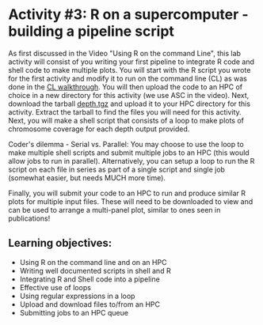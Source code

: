 # Activity #3: R on a supercomputer - building a pipeline script

As first discussed in the Video "Using R on the command Line", this lab activity will consist of you writing your first pipeline to integrate R code and shell code to make multiple plots. You will start with the R script you wrote for the first activity and modify it to run on the command line (CL) as was done in the [CL walkthrough](https://github.com/StevisonLab/R-Mini-Course/blob/main/Use%20R%20on%20the%20CL.md). You will then upload the code to an HPC of choice in a new directory for this activity (we use ASC in the video). Next, download the tarball [depth.tgz](https://auburn.box.com/s/qmidzeem7li7lm5uyyw3h3do6pz4nruq) and upload it to your HPC directory for this activity. Extract the tarball to find the files you will need for this activity. Next, you will make a shell script that consists of a loop to make plots of chromosome coverage for each depth output provided.

Coder's dilemma - Serial vs. Parallel: You may choose to use the loop to make multiple shell scripts and submit multiple jobs to an HPC (this would allow jobs to run in parallel). Alternatively, you can setup a loop to run the R script on each file in series as part of a single script and single job (somewhat easier, but needs MUCH more time).

Finally, you will submit your code to an HPC to run and produce similar R plots for multiple input files. These will need to be downloaded to view and can be used to arrange a multi-panel plot, similar to ones seen in publications!

## Learning objectives:
* Using R on the command line and on an HPC
* Writing well documented scripts in shell and R
* Integrating R and Shell code into a pipeline
* Effective use of loops
* Using regular expressions in a loop
* Upload and download files to/from an HPC
* Submitting jobs to an HPC queue
